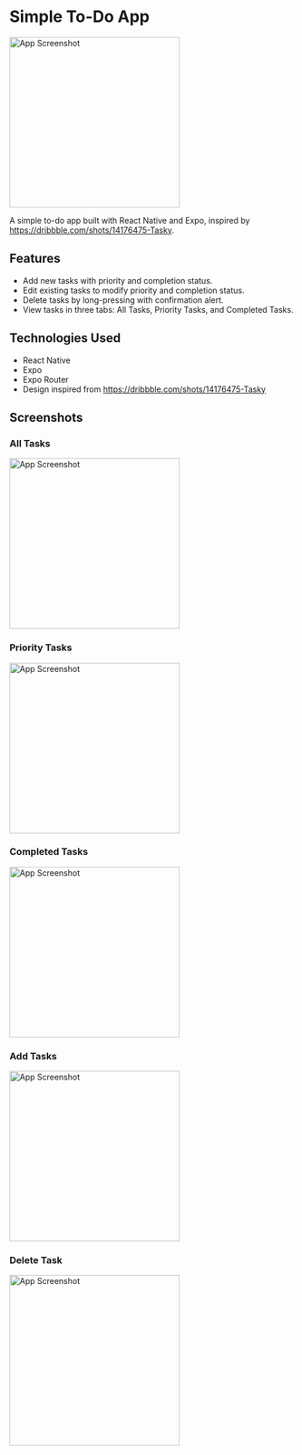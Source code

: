 # Simple To-Do App

<img src="/preview/landingScreen.png" alt="App Screenshot" width="300">

A simple to-do app built with React Native and Expo, inspired by https://dribbble.com/shots/14176475-Tasky.

## Features

- Add new tasks with priority and completion status.
- Edit existing tasks to modify priority and completion status.
- Delete tasks by long-pressing with confirmation alert.
- View tasks in three tabs: All Tasks, Priority Tasks, and Completed Tasks.

## Technologies Used

- React Native
- Expo
- Expo Router
- Design inspired from https://dribbble.com/shots/14176475-Tasky

## Screenshots

### All Tasks
<img src="/preview/allTasksScreen.png" alt="App Screenshot" width="300">

### Priority Tasks
<img src="/preview/topTasksScreen.png" alt="App Screenshot" width="300">

### Completed Tasks
<img src="/preview/completedTasksScreen.png" alt="App Screenshot" width="300">

### Add Tasks
<img src="/preview/addTaskScreen.png" alt="App Screenshot" width="300">

### Delete Task
<img src="/preview/deleteAlertScreen.png" alt="App Screenshot" width="300">


